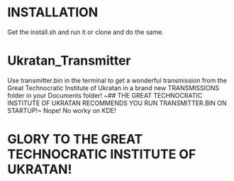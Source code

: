 # INSTALLATION
Get the install.sh and run it or clone and do the same.

# Ukratan_Transmitter
Use transmitter.bin in the terminal to get a wonderful transmission from the Great Technocratic Institute of Ukratan in a brand new TRANSMISSIONS folder in your Documents folder!
~## THE GREAT TECHNOCRATIC INSTITUTE OF UKRATAN RECOMMENDS YOU RUN TRANSMITTER.BIN ON STARTUP!~ Nope! No worky on KDE!
# GLORY TO THE GREAT TECHNOCRATIC INSTITUTE OF UKRATAN!
